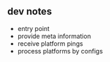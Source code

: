 ## dev notes

* entry point
* provide meta information
* receive platform pings
* process platforms by configs
